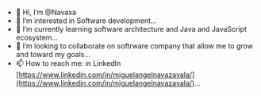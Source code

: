 - 👋 Hi, I’m @Navaxa
- 👀 I’m interested in Software development...
- 🌱 I’m currently learning software architecture and Java and JavaScript ecosystem...
- 💞️ I’m looking to collaborate on softrware company that allow me to grow and toward my goals...
- 📫 How to reach me: in LinkedIn [https://www.linkedin.com/in/miguelangelnavazavala/](https://www.linkedin.com/in/miguelangelnavazavala/)...

<!---
Navaxa/Navaxa is a ✨ special ✨ repository because its `README.md` (this file) appears on your GitHub profile.
You can click the Preview link to take a look at your changes.
--->
